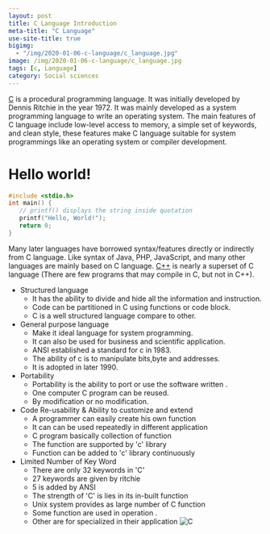 ```yaml
---
layout: post
title: C Language Introduction
meta-title: "C Language"
use-site-title: true
bigimg:
  - "/img/2020-01-06-c-language/c_language.jpg"
image: /img/2020-01-06-c-language/c_language.jpg
tags: [c, Language]
category: Social sciences
---
```

[C](https://www.geeksforgeeks.org/c-programming-language/) is a procedural programming language. It was initially developed by Dennis Ritchie in the year 1972. It was mainly developed as a system programming language to write an operating system. The main features of C language include low-level access to memory, a simple set of keywords, and clean style, these features make C language suitable for system programmings like an operating system or compiler development.

<!-- Hello world! Posts -->
<h1 class="text-center">Hello world!</h1>
<div class="spacer"></div>

```c
#include <stdio.h>
int main() {
   // printf() displays the string inside quotation
   printf("Hello, World!");
   return 0;
}
```

Many later languages have borrowed syntax/features directly or indirectly from C language. Like syntax of Java, PHP, JavaScript, and many other languages are mainly based on C language. [C++](https://www.scaler.com/topics/cpp/) is nearly a superset of C language (There are few programs that may compile in C, but not in C++).

-   Structured language
    -   It has the ability to divide and hide all the information and instruction.
    -   Code can be partitioned in C using functions or code block.
    -   C is a well structured language compare to other.
-   General purpose language
    -   Make it ideal language for system programming.
    -   It can also be used for business and scientific application.
    -   ANSI established a standard for c in 1983.
    -   The ability of c is to manipulate bits,byte and addresses.
    -   It is adopted in later 1990.
-   Portability
    -   Portability is the ability to port or use the software written .
    -   One computer C program can be reused.
    -   By modification or no modification.
-   Code Re-usability & Ability to customize and extend
    -   A programmer can easily create his own function
    -   It can can be used repeatedly in different application
    -   C program basically collection of function
    -   The function are supported by 'c' library
    -   Function can be added to 'c' library continuously
-   Limited Number of Key Word
    -   There are only 32 keywords in 'C'
    -   27 keywords are given by ritchie
    -   5 is added by ANSI
    -   The strength of 'C' is lies in its in-built function
    -   Unix system provides as large number of C function
    -   Some function are used in operation .
    -   Other are for specialized in their application
![C](http://profiles.sulekhalive.com/mstore/25546077/albums/default/thumbnailfull/c.jpg)
